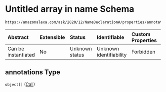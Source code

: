 # Untitled array in name Schema

```txt
https://amazonalexa.com/ask/2020/12/NameDeclaration#/properties/annotations
```



| Abstract            | Extensible | Status         | Identifiable            | Custom Properties | Additional Properties | Access Restrictions | Defined In                                                                          |
| :------------------ | :--------- | :------------- | :---------------------- | :---------------- | :-------------------- | :------------------ | :---------------------------------------------------------------------------------- |
| Can be instantiated | No         | Unknown status | Unknown identifiability | Forbidden         | Allowed               | none                | [NameDeclaration.json\*](../../schemas/NameDeclaration.json "open original schema") |

## annotations Type

`object[]` ([Call](actiondeclaration-properties-annotations-call.md))
